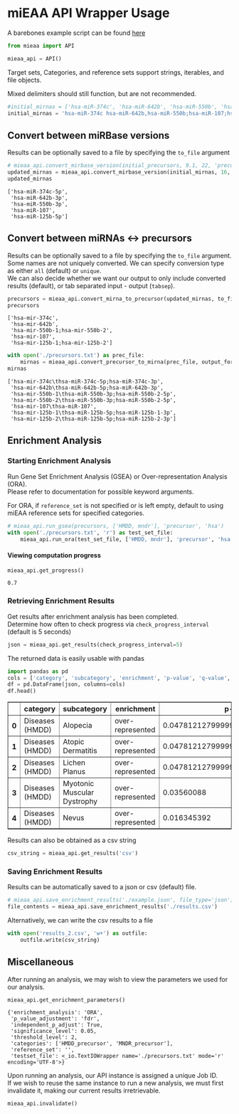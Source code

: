 # miEAA API Wrapper Usage

A barebones example script can be found [here](./example_script.py)

```python
from mieaa import API

mieaa_api = API()
```

Target sets, Categories, and reference sets support strings, iterables, and file objects.

Mixed delimiters should still function, but are not recommended.


```python
#initial_mirnas = ['hsa-miR-374c', 'hsa-miR-642b', 'hsa-miR-550b', 'hsa-miR-107', 'hsa-miR-125b']
initial_mirnas = 'hsa-miR-374c hsa-miR-642b,hsa-miR-550b;hsa-miR-107;hsa-miR-125b'
```

## Convert between miRBase versions
Results can be optionally saved to a file by specifying the `to_file` argument


```python
# mieaa_api.convert_mirbase_version(initial_precursors, 9.1, 22, 'precursor', to_file='mirnas.txt')
updated_mirnas = mieaa_api.convert_mirbase_version(initial_mirnas, 16, 22, 'mirna')
updated_mirnas
```




    ['hsa-miR-374c-5p',
     'hsa-miR-642b-3p',
     'hsa-miR-550b-3p',
     'hsa-miR-107',
     'hsa-miR-125b-5p']



## Convert between miRNAs <-> precursors
Results can be optionally saved to a file by specifying the `to_file` argument.    
Some names are not uniquely converted. We can specify conversion type as either `all` (default) or `unique`.  
We can also decide whether we want our output to only include converted results (default), or tab separated input - output (`tabsep`).


```python
precursors = mieaa_api.convert_mirna_to_precursor(updated_mirnas, to_file='./precursors.txt', conversion_type='all')
precursors
```




    ['hsa-mir-374c',
     'hsa-mir-642b',
     'hsa-mir-550b-1;hsa-mir-550b-2',
     'hsa-mir-107',
     'hsa-mir-125b-1;hsa-mir-125b-2']




```python
with open('./precursors.txt') as prec_file:
    mirnas = mieaa_api.convert_precursor_to_mirna(prec_file, output_format='tabsep')
mirnas
```




    ['hsa-mir-374c\thsa-miR-374c-5p;hsa-miR-374c-3p',
     'hsa-mir-642b\thsa-miR-642b-5p;hsa-miR-642b-3p',
     'hsa-mir-550b-1\thsa-miR-550b-3p;hsa-miR-550b-2-5p',
     'hsa-mir-550b-2\thsa-miR-550b-3p;hsa-miR-550b-2-5p',
     'hsa-mir-107\thsa-miR-107',
     'hsa-mir-125b-1\thsa-miR-125b-5p;hsa-miR-125b-1-3p',
     'hsa-mir-125b-2\thsa-miR-125b-5p;hsa-miR-125b-2-3p']



## Enrichment Analysis

### Starting Enrichment Analysis
Run Gene Set Enrichment Analysis (GSEA) or Over-representation Analysis (ORA).  
Please refer to documentation for possible keyword arguments.

For ORA, if `reference_set` is not specified or is left empty, default to using miEAA reference sets for specified categories. 


```python
# mieaa_api.run_gsea(precursors, ['HMDD, mndr'], 'precursor', 'hsa')
with open('./precursors.txt', 'r') as test_set_file:
    mieaa_api.run_ora(test_set_file, ['HMDD, mndr'], 'precursor', 'hsa', reference_set='')
```

#### Viewing computation progress


```python
mieaa_api.get_progress()
```




    0.7



### Retrieving Enrichment Results
Get results after enrichment analysis has been completed.  
Determine how often to check progress via `check_progress_interval` (default is 5 seconds)


```python
json = mieaa_api.get_results(check_progress_interval=5)
```

The returned data is easily usable with pandas


```python
import pandas as pd 
cols = ['category', 'subcategory', 'enrichment', 'p-value', 'q-value', 'expected', 'observed', 'mirnas/precursors']
df = pd.DataFrame(json, columns=cols)
df.head()
```




<table border="1" class="dataframe">
  <thead>
    <tr style="text-align: right;">
      <th></th>
      <th>category</th>
      <th>subcategory</th>
      <th>enrichment</th>
      <th>p-value</th>
      <th>q-value</th>
      <th>expected</th>
      <th>observed</th>
      <th>mirnas/precursors</th>
    </tr>
  </thead>
  <tbody>
    <tr>
      <th>0</th>
      <td>Diseases (HMDD)</td>
      <td>Alopecia</td>
      <td>over-represented</td>
      <td>0.047812127999999995</td>
      <td>0.0478121</td>
      <td>0.0678879</td>
      <td>2</td>
      <td>hsa-mir-125b-1; hsa-mir-125b-2</td>
    </tr>
    <tr>
      <th>1</th>
      <td>Diseases (HMDD)</td>
      <td>Atopic Dermatitis</td>
      <td>over-represented</td>
      <td>0.047812127999999995</td>
      <td>0.0478121</td>
      <td>0.075431</td>
      <td>2</td>
      <td>hsa-mir-125b-1; hsa-mir-125b-2</td>
    </tr>
    <tr>
      <th>2</th>
      <td>Diseases (HMDD)</td>
      <td>Lichen Planus</td>
      <td>over-represented</td>
      <td>0.047812127999999995</td>
      <td>0.0478121</td>
      <td>0.0678879</td>
      <td>2</td>
      <td>hsa-mir-125b-1; hsa-mir-125b-2</td>
    </tr>
    <tr>
      <th>3</th>
      <td>Diseases (HMDD)</td>
      <td>Myotonic Muscular Dystrophy</td>
      <td>over-represented</td>
      <td>0.03560088</td>
      <td>0.0356009</td>
      <td>0.196121</td>
      <td>3</td>
      <td>hsa-mir-107; hsa-mir-125b-1; hsa-mir-125b-2</td>
    </tr>
    <tr>
      <th>4</th>
      <td>Diseases (HMDD)</td>
      <td>Nevus</td>
      <td>over-represented</td>
      <td>0.016345392</td>
      <td>0.0163454</td>
      <td>0.0226293</td>
      <td>2</td>
      <td>hsa-mir-125b-1; hsa-mir-125b-2</td>
    </tr>
  </tbody>
</table>




Results can also be obtained as a csv string


```python
csv_string = mieaa_api.get_results('csv')
```

### Saving Enrichment Results
Results can be automatically saved to a json or csv (default) file. 


```python
# mieaa_api.save_enrichment_results('./example.json', file_type='json')
file_contents = mieaa_api.save_enrichment_results('./results.csv')
```

Alternatively, we can write the csv results to a file


```python
with open('results_2.csv', 'w+') as outfile:
    outfile.write(csv_string)
```

## Miscellaneous
After running an analysis, we may wish to view the parameters we used for our analysis.  


```python
mieaa_api.get_enrichment_parameters()
```




    {'enrichment_analysis': 'ORA',
     'p_value_adjustment': 'fdr',
     'independent_p_adjust': True,
     'significance_level': 0.05,
     'threshold_level': 2,
     'categories': ['HMDD_precursor', 'MNDR_precursor'],
     'reference_set': '',
     'testset_file': <_io.TextIOWrapper name='./precursors.txt' mode='r' encoding='UTF-8'>}



Upon running an analysis, our API instance is assigned a unique Job ID.  
If we wish to reuse the same instance to run a new analysis, we must first invalidate it, making our current results irretrievable.


```python
mieaa_api.invalidate()
```
